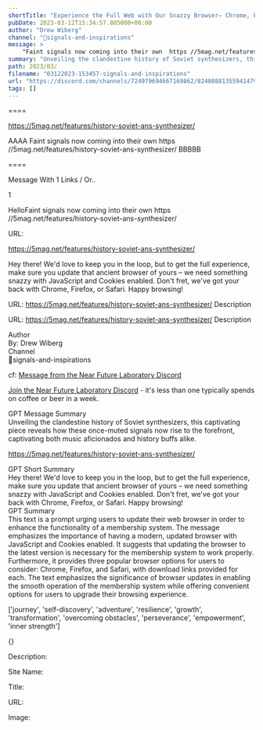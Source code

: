 ```yaml
---
shortTitle: "Experience the Full Web with Our Snazzy Browser— Chrome, Firefox, or Safari – Get Updated Now!"
pubDate: 2023-03-12T15:34:57.805000+00:00
author: "Drew Wiberg"
channel: "🚦signals-and-inspirations"
message: >
    "Faint signals now coming into their own  https //5mag.net/features/history-soviet-ans-synthesizer/"
summary: "Unveiling the clandestine history of Soviet synthesizers, this captivating piece reveals how these once-muted signals now rise to the forefront, captivating both music aficionados and history buffs alike."
path: 2023/03/
filename: "03122023-153457-signals-and-inspirations"
url: "https://discord.com/channels/724979694667169862/824808813559414794/1084499785123369132"
tags: []
---
```

====

https://5mag.net/features/history-soviet-ans-synthesizer/

<!-- 

 -->

AAAA Faint signals now coming into their own  https //5mag.net/features/history-soviet-ans-synthesizer/ BBBBB

====
<div class="metadata-title-header pt-3 pb-3 pl-2">Message  With 1 Links / Or..</div>    
<div class="human-content-container">  


<p>1</p>
<div style="font-family: var(--font-family-peak);">HelloFaint signals now coming into their own  https //5mag.net/features/history-soviet-ans-synthesizer/</div>

URL: <p>https://5mag.net/features/history-soviet-ans-synthesizer/</p>
<p></p>  <!-- Example: Display each item in a paragraph -->
<p>Hey there! We'd love to keep you in the loop, but to get the full experience, make sure you update that ancient browser of yours – we need something snazzy with JavaScript and Cookies enabled. Don't fret, we've got your back with Chrome, Firefox, or Safari. Happy browsing!</p>




URL: https://5mag.net/features/history-soviet-ans-synthesizer/
Description 

</div>

<div class="bg-blue-300 p-4 rounded-md mb-4">

URL: https://5mag.net/features/history-soviet-ans-synthesizer/
Description 

</div>

<div class="metadata-title-header pt-3 pb-3 pl-2">Author</div>    
<div class="bg-gray-200 p-4 rounded-md mb-4">   
By: Drew Wiberg
</div>

<div class="metadata-title-header pt-3 pb-3 pl-2">Channel</div>    
<div class="bg-gray-200 p-4 rounded-md mb-4">   
🚦signals-and-inspirations</span>
</div>

cf: <a href="">Message from the Near Future Laboratory Discord</a>

<a href="">Join the Near Future Laboratory Discord</a> - it's less than one typically spends on coffee or beer in a week. 

<div class="metadata-title-header pt-3 pb-3 pl-2">GPT Message Summary</div>    
<div class="robot-content-container">
Unveiling the clandestine history of Soviet synthesizers, this captivating piece reveals how these once-muted signals now rise to the forefront, captivating both music aficionados and history buffs alike.
</div>
</div>


<a href="https://5mag.net/features/history-soviet-ans-synthesizer/">https://5mag.net/features/history-soviet-ans-synthesizer/</a><br/>

<div class="metadata-title-header pt-3 pb-3 pl-2">GPT Short Summary</div>
<div class="robot-content-container">
Hey there! We'd love to keep you in the loop, but to get the full experience, make sure you update that ancient browser of yours – we need something snazzy with JavaScript and Cookies enabled. Don't fret, we've got your back with Chrome, Firefox, or Safari. Happy browsing!
</div>

<div class="metadata-title-header pt-3 pb-3 pl-2">GPT Summary</div>
<div class="robot-content-container">
This text is a prompt urging users to update their web browser in order to enhance the functionality of a membership system. The message emphasizes the importance of having a modern, updated browser with JavaScript and Cookies enabled. It suggests that updating the browser to the latest version is necessary for the membership system to work properly. Furthermore, it provides three popular browser options for users to consider: Chrome, Firefox, and Safari, with download links provided for each. The text emphasizes the significance of browser updates in enabling the smooth operation of the membership system while offering convenient options for users to upgrade their browsing experience.
</div>

<!-- Summary:  In order for our membership system to work properly we require you have a modern updated browser with JavaScript and Cookies enabled . For more details on which browsers are supported, please click here . -->

['journey', 'self-discovery', 'adventure', 'resilience', 'growth', 'transformation', 'overcoming obstacles', 'perseverance', 'empowerment', 'inner strength']

<div class="bg-gray-400"> {} </div>

Description: 

Site Name: 

Title: 

URL: 

Image: <img src="" width="" height=""/>


